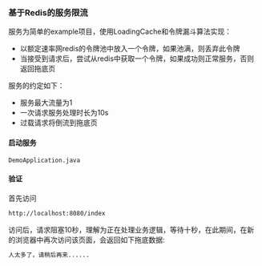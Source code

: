 ### 基于Redis的服务限流

服务为简单的example项目，使用LoadingCache和令牌漏斗算法实现：

* 以额定速率网redis的令牌池中放入一个令牌，如果池满，则丢弃此令牌
* 当接受到请求后，尝试从redis中获取一个令牌，如果成功则正常服务，否则返回拖底页

服务的约定如下：
* 服务最大流量为1
* 一次请求服务处理时长为10s
* 过载请求将倒流到拖底页

#### 启动服务

```
DemoApplication.java
```

#### 验证

首先访问

```html
http://localhost:8080/index
```

访问后，请求阻塞10秒，理解为正在处理业务逻辑，等待十秒，在此期间，在新的浏览器中再次访问该页面，会返回如下拖底数据:

```html
人太多了，请稍后再来......
```